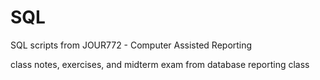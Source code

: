 # SQL
SQL scripts from JOUR772 - Computer Assisted Reporting

class notes, exercises, and midterm exam from database reporting class

